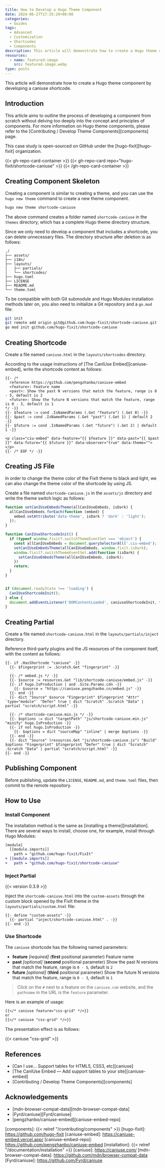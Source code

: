 ```yaml
---
title: How to Develop a Hugo Theme Component
date: 2024-06-27T17:35:29+08:00
categories:
  - Guides
tags:
  - Advanced
  - Customization
  - Shortcodes
  - Components
description: This article will demonstrate how to create a Hugo theme component by developing a caniuse shortcode.
resources:
  - name: featured-image
    src: featured-image.webp
type: posts
---
```


This article will demonstrate how to create a Hugo theme component by developing a caniuse shortcode.

<!--more-->

## Introduction

This article aims to outline the process of developing a component from scratch without delving too deeply into the concept and principles of components. For more information on Hugo theme components, please refer to the [Contributing / Develop Theme Components][components] page.

This case study is open-sourced on GitHub under the [hugo-fixit][hugo-fixit] organization.

{{< gh-repo-card-container >}}
  {{< gh-repo-card repo="hugo-fixit/shortcode-caniuse" >}}
{{< /gh-repo-card-container >}}

## Creating Component Skeleton

Creating a component is similar to creating a theme, and you can use the `hugo new theme` command to create a new theme component.

```bash
hugo new theme shortcode-caniuse
```

The above command creates a folder named `shortcode-caniuse` in the `themes` directory, which has a complete Hugo theme directory structure.

Since we only need to develop a component that includes a shortcode, you can delete unnecessary files. The directory structure after deletion is as follows:

```plaintext
./
├── assets/
├── i18n/
├── layouts/
│   ├── partials/
│   └── shortcodes/
├── hugo.toml
├── LICENSE
├── README.md
└── theme.toml
```

To be compatible with both Git submodule and Hugo Modules installation methods later on, you also need to initialize a Git repository and a `go.mod` file:

```bash
git init
git remote add origin git@github.com:hugo-fixit/shortcode-caniuse.git
go mod init github.com/hugo-fixit/shortcode-caniuse
```

## Creating Shortcode

Create a file named `caniuse.html` in the `layouts/shortcodes` directory.

According to the usage instructions of [The CanIUse Embed][caniuse-embed], write the shortcode content as follows:

```go-html-template {title="caniuse.html"}
{{- /* 
  reference https://github.com/pengzhanbo/caniuse-embed
  <feature>: Feature name
  <past>: Show the past N versions that match the feature, range is 0 - 5, default is 2
  <future>: Show the future N versions that match the feature, range is 0 - 3, default is 1
*/ -}}
{{- $feature := cond .IsNamedParams (.Get "feature") (.Get 0) -}}
{{- $past := cond .IsNamedParams (.Get "past") (.Get 1) | default 2 -}}
{{- $future := cond .IsNamedParams (.Get "future") (.Get 2) | default 1 -}}

<p class="ciu-embed" data-feature="{{ $feature }}" data-past="{{ $past }}" data-future="{{ $future }}" data-observer="true" data-theme=""></p>
{{- /* EOF */ -}}
```

## Creating JS File

In order to change the theme color of the FixIt theme to black and light, we can also change the theme color of the shortcode by using JS.

Create a file named `shortcode-caniuse.js` in the `assets/js` directory and write the theme switch logic as follows:

```js
function setCanIUseEmbedsTheme(allCanIUseEmbeds, isDark) {
  allCanIUseEmbeds.forEach(function (embed) {
    embed.setAttribute('data-theme', isDark ? 'dark' : 'light');
  });
}

function CanIUseShortcodeInit() {
  if (typeof window.fixit?.switchThemeEventSet === 'object') {
    const allCanIUseEmbeds = document.querySelectorAll('.ciu-embed');
    setCanIUseEmbedsTheme(allCanIUseEmbeds, window.fixit.isDark);
    window.fixit?.switchThemeEventSet.add(function (isDark) {
      setCanIUseEmbedsTheme(allCanIUseEmbeds, isDark);
    })
    return;
  }
}


if (document.readyState !== 'loading') {
  CanIUseShortcodeInit();
} else {
  document.addEventListener('DOMContentLoaded', caniuseShortcodeInit, false);
}
```

## Creating Partial

Create a file named `shortcode-caniuse.html` in the `layouts/partials/inject` directory.

Reference third-party plugins and the JS resources of the component itself, with the content as follows:

```go-html-template {title="shortcode-caniuse.html"}
{{- if .HasShortcode "caniuse" -}}
  {{- $fingerprint := .Scratch.Get "fingerprint" -}}

  {{- /* embed.js */ -}}
  {{- $source := resources.Get "lib/shortcode-caniuse/embed.js" -}}
  {{- if hugo.IsProduction | and .Site.Params.cdn -}}
    {{- $source = "https://caniuse.pengzhanbo.cn/embed.js" -}}
  {{- end -}}
  {{- dict "Source" $source "Fingerprint" $fingerprint "Attr" `type="module"` "Defer" true | dict "Scratch" .Scratch "Data" | partial "scratch/script.html" -}}

  {{- /* shortcode-caniuse.min.js */ -}}
  {{- $options := dict "targetPath" "js/shortcode-caniuse.min.js" "minify" hugo.IsProduction -}}
  {{- if not hugo.IsProduction -}}
    {{- $options = dict "sourceMap" "inline" | merge $options -}}
  {{- end -}}
  {{- dict "Source" (resources.Get "js/shortcode-caniuse.js") "Build" $options "Fingerprint" $fingerprint "Defer" true | dict "Scratch" .Scratch "Data" | partial "scratch/script.html" -}}
{{- end -}}
```

## Publishing Component

Before publishing, update the `LICENSE`, `README.md`, and `theme.toml` files, then commit to the remote repository.

## How to Use

### Install Component

The installation method is the same as [installing a theme][installation]. There are several ways to install, choose one, for example, install through Hugo Modules:

```diff
[module]
  [[module.imports]]
    path = "github.com/hugo-fixit/FixIt"
+ [[module.imports]]
+   path = "github.com/hugo-fixit/shortcode-caniuse"
```

### Inject Partial

{{< version 0.3.9 >}}

Inject the `shortcode-caniuse.html` into the `custom-assets` through the custom block opened by the FixIt theme in the `layouts/partials/custom.html` file:

```go-html-template
{{- define "custom-assets" -}}
  {{- partial "inject/shortcode-caniuse.html" . -}}
{{- end -}}
```

### Use Shortcode

The `caniuse` shortcode has the following named parameters:

- **feature** _[required]_ (**first** positional parameter) Feature name
- **past** _[optional]_ (**second** positional parameter) Show the past N versions that match the feature, range is `0 - 5`, default is `2`
- **future** _[optional]_ (**third** positional parameter) Show the future N versions that match the feature, range is `0 - 3`, default is `1`

> Click on the `#` next to a feature on the `caniuse.com` website, and the `pathname` in the URL is the `feature` parameter.

Here is an example of usage:

```markdown
{{</* caniuse feature="css-grid" */>}}
or
{{</* caniuse "css-grid" */>}}
```

The presentation effect is as follows:

{{< caniuse "css-grid" >}}

## References

- [Can I use... Support tables for HTML5, CSS3, etc][caniuse]
- [The CanIUse Embed — Add support tables to your site][caniuse-embed]
- [Contributing / Develop Theme Components][components]

## Acknowledgements

- [mdn-browser-compat-data][mdn-browser-compat-data]
- [Fyrd/caniuse][Fyrd/caniuse]
- [pengzhanbo/caniuse-embed][caniuse-embed-repo]

<!-- link reference definition -->
<!-- markdownlint-disable-file MD052 -->
[components]: {{< relref "/contributing/components" >}}
[hugo-fixit]: https://github.com/hugo-fixit
[caniuse-embed]: https://caniuse-embed.vercel.app/
[caniuse-embed-repo]: https://github.com/pengzhanbo/caniuse-embed
[installation]: {{< relref "/documentation/installation" >}}
[caniuse]: https://caniuse.com/
[mdn-browser-compat-data]: https://github.com/mdn/browser-compat-data
[Fyrd/caniuse]: https://github.com/Fyrd/caniuse
